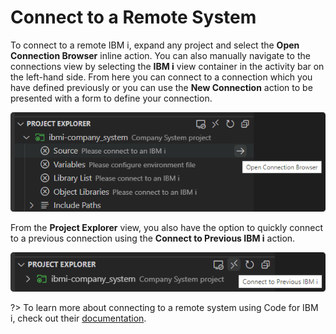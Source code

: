 # Connect to a Remote System

To connect to a remote IBM i, expand any project and select the **Open Connection Browser** inline action. You can also manually navigate to the connections view by selecting the **IBM i** view container in the activity bar on the left-hand side. From here you can connect to a connection which you have defined previously or you can use the **New Connection** action to be presented with a form to define your connection.

![Open Connection Browser](../../assets/ProjectExplorer_03.png)

From the **Project Explorer** view, you also have the option to quickly connect to a previous connection using the **Connect to Previous IBM i** action.

![Connect to Previous IBM i](../../assets/ProjectExplorer_04.png)

?> To learn more about connecting to a remote system using Code for IBM i, check out their [documentation](https://halcyon-tech.github.io/docs/#/pages/login).
